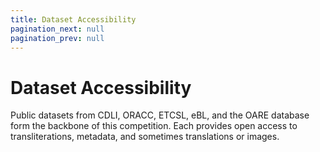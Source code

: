 ```yaml
---
title: Dataset Accessibility
pagination_next: null
pagination_prev: null
---
```


# Dataset Accessibility

Public datasets from CDLI, ORACC, ETCSL, eBL, and the OARE database form the backbone of this competition. Each provides open access to transliterations, metadata, and sometimes translations or images.
